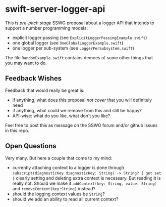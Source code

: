 # swift-server-logger-api

This is *pre-pitch stage* SSWG proposal about a logger API that intends to support a number programming models:

- explicit logger passing (see `ExplicitLoggerPassingExample.swift`)
- one global logger (see `OneGlobalLoggerExample.swift`)
- one logger per sub-system (see `LoggerPerSubsystem.swift`)

The file `RandomExample.swift` contains demoes of some other things that you may want to do.

## Feedback Wishes

Feedback that would really be great is:
- if anything, what does this proposal *not cover* that you will definitely need
- if anything, what could we remove from this and still be happy?
- API-wise: what do you like, what don't you like?

Feel free to post this as message on the SSWG forum and/or github issues in this repo.

## Open Questions

Very many. But here a couple that come to my mind:

- currently attaching context to a logger is done through `subscript(diagnosticKey diagnosticKey: String) -> String? { get set }`
  clearly setting and deleting extra context is necessary. But reading it is really not. Should we make it `addContext(key: String, value: String)` and `removeContext(key:String)` instead?
- should the logging context values be `String`?
- should we add an ability to read all current context?
